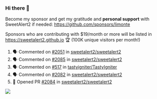 ### Hi there 👋

Become my sponsor and get my gratitude and **personal support** with SweetAlert2 if needed: https://github.com/sponsors/limonte

Sponsors who are contributing with $19/month or more will be listed in https://sweetalert2.github.io 🏆 (100K unique visitors per month!)

<!--START_SECTION:activity-->
1. 🗣 Commented on [#2051](https://github.com/sweetalert2/sweetalert2/issues/2051) in [sweetalert2/sweetalert2](https://github.com/sweetalert2/sweetalert2)
2. 🗣 Commented on [#2085](https://github.com/sweetalert2/sweetalert2/issues/2085) in [sweetalert2/sweetalert2](https://github.com/sweetalert2/sweetalert2)
3. 🗣 Commented on [#517](https://github.com/tastyigniter/TastyIgniter/issues/517) in [tastyigniter/TastyIgniter](https://github.com/tastyigniter/TastyIgniter)
4. 🗣 Commented on [#2082](https://github.com/sweetalert2/sweetalert2/issues/2082) in [sweetalert2/sweetalert2](https://github.com/sweetalert2/sweetalert2)
5. 💪 Opened PR [#2084](https://github.com/sweetalert2/sweetalert2/pull/2084) in [sweetalert2/sweetalert2](https://github.com/sweetalert2/sweetalert2)
<!--END_SECTION:activity-->

![](https://github-readme-stats.vercel.app/api?username=limonte&theme=vue&show_icons=true)
